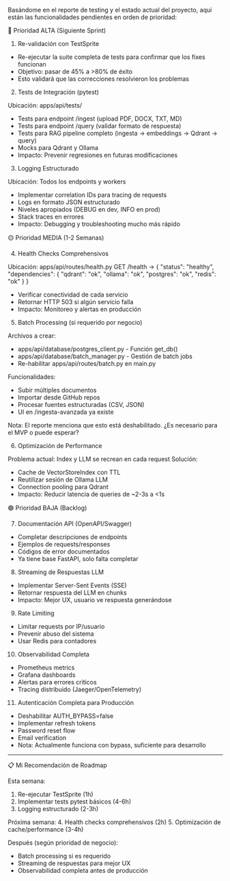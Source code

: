Basándome en el reporte de testing y el estado actual del proyecto, aquí están las
  funcionalidades pendientes en orden de prioridad:

  🔴 Prioridad ALTA (Siguiente Sprint)

  1. Re-validación con TestSprite

  - Re-ejecutar la suite completa de tests para confirmar que los fixes funcionan
  - Objetivo: pasar de 45% a >80% de éxito
  - Esto validará que las correcciones resolvieron los problemas

  2. Tests de Integración (pytest)

  Ubicación: apps/api/tests/
  - Tests para endpoint /ingest (upload PDF, DOCX, TXT, MD)
  - Tests para endpoint /query (validar formato de respuesta)
  - Tests para RAG pipeline completo (ingesta → embeddings → Qdrant → query)
  - Mocks para Qdrant y Ollama
  - Impacto: Prevenir regresiones en futuras modificaciones

  3. Logging Estructurado

  Ubicación: Todos los endpoints y workers
  - Implementar correlation IDs para tracing de requests
  - Logs en formato JSON estructurado
  - Niveles apropiados (DEBUG en dev, INFO en prod)
  - Stack traces en errores
  - Impacto: Debugging y troubleshooting mucho más rápido

  🟡 Prioridad MEDIA (1-2 Semanas)

  4. Health Checks Comprehensivos

  Ubicación: apps/api/routes/health.py
  GET /health → {
    "status": "healthy",
    "dependencies": {
      "qdrant": "ok",
      "ollama": "ok",
      "postgres": "ok",
      "redis": "ok"
    }
  }
  - Verificar conectividad de cada servicio
  - Retornar HTTP 503 si algún servicio falla
  - Impacto: Monitoreo y alertas en producción

  5. Batch Processing (si requerido por negocio)

  Archivos a crear:
  - apps/api/database/postgres_client.py - Función get_db()
  - apps/api/database/batch_manager.py - Gestión de batch jobs
  - Re-habilitar apps/api/routes/batch.py en main.py

  Funcionalidades:
  - Subir múltiples documentos
  - Importar desde GitHub repos
  - Procesar fuentes estructuradas (CSV, JSON)
  - UI en /ingesta-avanzada ya existe

  Nota: El reporte menciona que esto está deshabilitado. ¿Es necesario para el MVP o puede esperar?    

  6. Optimización de Performance

  Problema actual: Index y LLM se recrean en cada request
  Solución:
  - Cache de VectorStoreIndex con TTL
  - Reutilizar sesión de Ollama LLM
  - Connection pooling para Qdrant
  - Impacto: Reducir latencia de queries de ~2-3s a <1s

  🟢 Prioridad BAJA (Backlog)

  7. Documentación API (OpenAPI/Swagger)

  - Completar descripciones de endpoints
  - Ejemplos de requests/responses
  - Códigos de error documentados
  - Ya tiene base FastAPI, solo falta completar

  8. Streaming de Respuestas LLM

  - Implementar Server-Sent Events (SSE)
  - Retornar respuesta del LLM en chunks
  - Impacto: Mejor UX, usuario ve respuesta generándose

  9. Rate Limiting

  - Limitar requests por IP/usuario
  - Prevenir abuso del sistema
  - Usar Redis para contadores

  10. Observabilidad Completa

  - Prometheus metrics
  - Grafana dashboards
  - Alertas para errores críticos
  - Tracing distribuido (Jaeger/OpenTelemetry)

  11. Autenticación Completa para Producción

  - Deshabilitar AUTH_BYPASS=false
  - Implementar refresh tokens
  - Password reset flow
  - Email verification
  - Nota: Actualmente funciona con bypass, suficiente para desarrollo

  ---
  📋 Mi Recomendación de Roadmap

  Esta semana:
  1. Re-ejecutar TestSprite (1h)
  2. Implementar tests pytest básicos (4-6h)
  3. Logging estructurado (2-3h)

  Próxima semana:
  4. Health checks comprehensivos (2h)
  5. Optimización de cache/performance (3-4h)

  Después (según prioridad de negocio):
  - Batch processing si es requerido
  - Streaming de respuestas para mejor UX
  - Observabilidad completa antes de producción